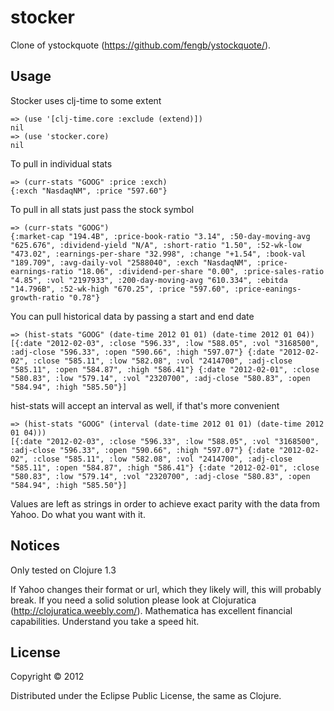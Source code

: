 # stocker
    
Clone of ystockquote (https://github.com/fengb/ystockquote/).

## Usage

Stocker uses clj-time to some extent

    => (use '[clj-time.core :exclude (extend)])
    nil
    => (use 'stocker.core)
    nil

To pull in individual stats

    => (curr-stats "GOOG" :price :exch)
    {:exch "NasdaqNM", :price "597.60"}

To pull in all stats just pass the stock symbol

    => (curr-stats "GOOG")
    {:market-cap "194.4B", :price-book-ratio "3.14", :50-day-moving-avg "625.676", :dividend-yield "N/A", :short-ratio "1.50", :52-wk-low "473.02", :earnings-per-share "32.998", :change "+1.54", :book-val "189.709", :avg-daily-vol "2588040", :exch "NasdaqNM", :price-earnings-ratio "18.06", :dividend-per-share "0.00", :price-sales-ratio "4.85", :vol "2197933", :200-day-moving-avg "610.334", :ebitda "14.796B", :52-wk-high "670.25", :price "597.60", :price-eanings-growth-ratio "0.78"}

You can pull historical data by passing a start and end date

    => (hist-stats "GOOG" (date-time 2012 01 01) (date-time 2012 01 04))
    [{:date "2012-02-03", :close "596.33", :low "588.05", :vol "3168500", :adj-close "596.33", :open "590.66", :high "597.07"} {:date "2012-02-02", :close "585.11", :low "582.08", :vol "2414700", :adj-close "585.11", :open "584.87", :high "586.41"} {:date "2012-02-01", :close "580.83", :low "579.14", :vol "2320700", :adj-close "580.83", :open "584.94", :high "585.50"}]

hist-stats will accept an interval as well, if that's more convenient

    => (hist-stats "GOOG" (interval (date-time 2012 01 01) (date-time 2012 01 04)))
    [{:date "2012-02-03", :close "596.33", :low "588.05", :vol "3168500", :adj-close "596.33", :open "590.66", :high "597.07"} {:date "2012-02-02", :close "585.11", :low "582.08", :vol "2414700", :adj-close "585.11", :open "584.87", :high "586.41"} {:date "2012-02-01", :close "580.83", :low "579.14", :vol "2320700", :adj-close "580.83", :open "584.94", :high "585.50"}]


Values are left as strings in order to achieve exact parity with the data from Yahoo.  Do what you want with it.

## Notices

Only tested on Clojure 1.3

If Yahoo changes their format or url, which they likely will, this will probably break.  If you need a solid solution please look at Clojuratica (http://clojuratica.weebly.com/).  Mathematica has excellent financial capabilities.  Understand you take a speed hit.

## License

Copyright © 2012

Distributed under the Eclipse Public License, the same as Clojure.
